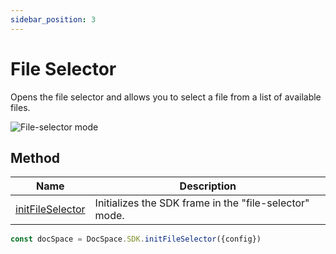 ```yaml
---
sidebar_position: 3
---
```


# File Selector

Opens the file selector and allows you to select a file from a list of available files.

![File-selector mode](/assets/images/docspace/file-selector-mode.png)

## Method

| Name                                                        | Description                                            |
| ----------------------------------------------------------- | ------------------------------------------------------ |
| [initFileSelector](../methods.md#initfileselector) | Initializes the SDK frame in the "file-selector" mode. |

``` ts
const docSpace = DocSpace.SDK.initFileSelector({config})
```
